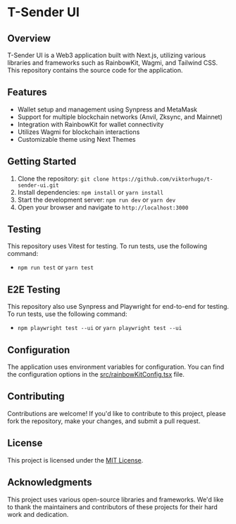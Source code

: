
# T-Sender UI

## Overview

T-Sender UI is a Web3 application built with Next.js, utilizing various libraries and frameworks such as RainbowKit, Wagmi, and Tailwind CSS. This repository contains the source code for the application.

## Features

* Wallet setup and management using Synpress and MetaMask
* Support for multiple blockchain networks (Anvil, Zksync, and Mainnet)
* Integration with RainbowKit for wallet connectivity
* Utilizes Wagmi for blockchain interactions
* Customizable theme using Next Themes

## Getting Started

1. Clone the repository: `git clone https://github.com/viktorhugo/t-sender-ui.git`
2. Install dependencies: `npm install` or `yarn install`
3. Start the development server: `npm run dev` or `yarn dev`
4. Open your browser and navigate to `http://localhost:3000`

## Testing

This repository uses Vitest for testing. To run tests, use the following command:

* `npm run test` or `yarn test`

## E2E Testing

This repository also use Synpress and Playwright for end-to-end for testing. To run tests, use the following command:

* `npm playwright test --ui` or `yarn playwright test --ui`

## Configuration

The application uses environment variables for configuration. You can find the configuration options in the [src/rainbowKitConfig.tsx](cci:7://file:///Users/victormosquera/proyects/victor/DeFi/t-sender-ui/src/rainbowKitConfig.tsx:0:0-0:0) file.

## Contributing

Contributions are welcome! If you'd like to contribute to this project, please fork the repository, make your changes, and submit a pull request.

## License

This project is licensed under the [MIT License](https://opensource.org/licenses/MIT).

## Acknowledgments

This project uses various open-source libraries and frameworks. We'd like to thank the maintainers and contributors of these projects for their hard work and dedication.
